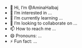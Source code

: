 - 👋 Hi, I’m @AminaHalbaj
- 👀 I’m interested in ...
- 🌱 I’m currently learning ...
- 💞️ I’m looking to collaborate on ...
- 📫 How to reach me ...
- 😄 Pronouns: ...
- ⚡ Fun fact: ...

<!---
AminaHalbaj/AminaHalbaj is a ✨ special ✨ repository because its `README.md` (this file) appears on your GitHub profile.
You can click the Preview link to take a look at your changes.
--->
